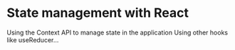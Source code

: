 # State management with React

Using the Context API to manage state in the application
Using other hooks like useReducer...

